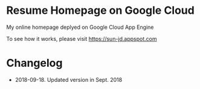 Resume Homepage on Google Cloud
================================

My online homepage deplyed on Google Cloud App Engine

To see how it works, please visit https://sun-jd.appspot.com

Changelog
================================
* 2018-09-18. Updated version in Sept. 2018

